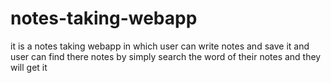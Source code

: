 # notes-taking-webapp
it is a notes taking webapp in which user can write notes and save it and user can find there notes by simply search the word of their notes and they will get it

